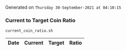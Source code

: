 Generated on `Thursday 30-September-2021 at 04:10:15`

### Current to Target Coin Ratio
`current_coin_ratio.sh`

Date|Current|Target|Ratio
---|---|---|---
